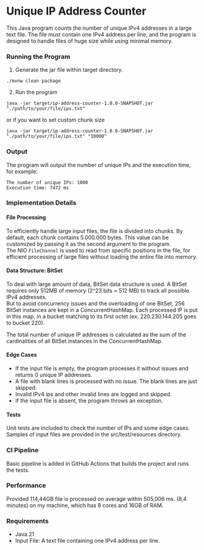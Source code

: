 # Unique IP Address Counter

This Java program counts the number of unique IPv4 addresses in a large text file. The file must contain one IPv4
address per line, and the program is designed to handle files of huge size while using minimal memory.

### Running the Program

1. Generate the jar file within target directory.

```
./mvnw clean package
```

2. Run the program

```
java -jar target/ip-address-counter-1.0.0-SNAPSHOT.jar "./path/to/your/file/ips.txt"
```

or if you want to set custom chunk size

```
java -jar target/ip-address-counter-1.0.0-SNAPSHOT.jar "./path/to/your/file/ips.txt" "10000"
```

### Output

The program will output the number of unique IPs and the execution time, for example:

```
The number of unique IPs: 1000
Execution time: 7472 ms
```

### Implementation Details

#### File Processing

To efficiently handle large input files, the file is divided into chunks. By default, each chunk contains 5.000.000
bytes.
This value can be customized by passing it as the second argument to the program.  
The NIO `FileChannel` is used to read from specific positions in the file, for efficient processing of large files
without loading the entire file into memory.

#### Data Structure: BitSet

To deal with large amount of data, BitSet data structure is used.
A BitSet requires only 512MB of memory (2^23 bits = 512 MB) to track all possible IPv4 addresses.  
But to avoid concurrency issues and the overloading of one BitSet, 256 BitSet instances are kept in a ConcurrentHashMap.
Each processed IP is put in this map, in a bucket matching to its first octet (ex. 220.230.144.205 goes to bucket 220).

The total number of unique IP addresses is calculated as the sum of the cardinalities of all BitSet instances in the
ConcurrentHashMap.

#### Edge Cases

- If the input file is empty, the program processes it without issues and returns 0 unique IP addresses.
- A file with blank lines is processed with no issue. The blank lines are just skipped.
- Invalid IPv4 ips and other invalid lines are logged and skipped.
- If the input file is absent, the program throws an exception.

#### Tests

Unit tests are included to check the number of IPs and some edge cases.  
Samples of input files are provided in the src/test/resources directory.

### CI Pipeline

Basic pipeline is added in GitHub Actions that builds the project and runs the tests.

### Performance

Provided 114,44GB file is processed on average within 505,006 ms. (8,4 minutes) on my machine, which has 8 cores and
16GB of RAM.

### Requirements

- Java 21
- Input File: A text file containing one IPv4 address per line.
